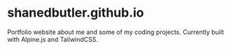 # shanedbutler.github.io
Portfolio website about me and some of my coding projects.
Currently built with Alpine.js and TailwindCSS.
